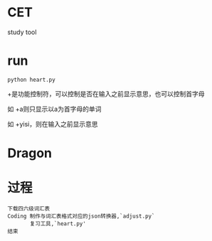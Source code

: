 # CET
study tool

# run
`python heart.py`

+是功能控制符，可以控制是否在输入之前显示意思，也可以控制首字母

如 +a则只显示以a为首字母的单词

如 +yisi，则在输入之前显示意思

# Dragon

# 过程
    下载四六级词汇表
    Coding 制作与词汇表格式对应的json转换器,`adjust.py`
           复习工具,`heart.py'
    结束
